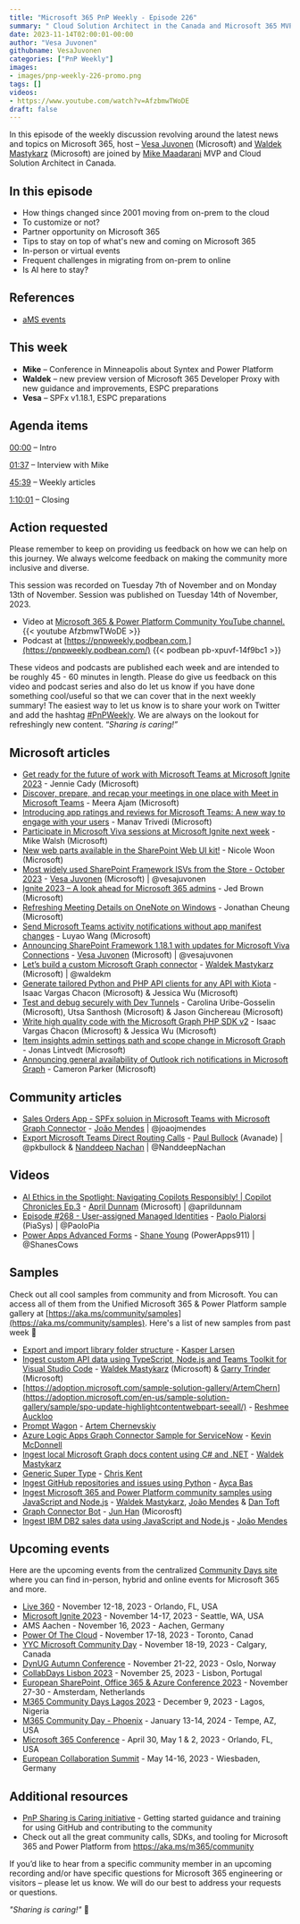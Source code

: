 ```yaml
---
title: "Microsoft 365 PnP Weekly - Episode 226"
summary: " Cloud Solution Architect in the Canada and Microsoft 365 MVP MVP - Mike Maadarani joins Microsoft’s Vesa Juvonen and Waldek Mastykarz in a discussion on the impact of community on the career."
date: 2023-11-14T02:00:01-00:00
author: "Vesa Juvonen"
githubname: VesaJuvonen
categories: ["PnP Weekly"]
images:
- images/pnp-weekly-226-promo.png
tags: []
videos:
- https://www.youtube.com/watch?v=AfzbmwTWoDE
draft: false
---
```


In this episode of the weekly discussion revolving around the latest news and topics on Microsoft 365, host – [Vesa Juvonen](https://twitter.com/vesajuvonen) (Microsoft) and [Waldek Mastykarz](https://twitter.com/waldekm) (Microsoft) are joined by [Mike Maadarani](https://www.linkedin.com/in/mikemaadarani/) MVP and Cloud Solution Architect in Canada.

## In this episode

- How things changed since 2001 moving from on-prem to the cloud
- To customize or not?
- Partner opportunity on Microsoft 365
- Tips to stay on top of what's new and coming on Microsoft 365
- In-person or virtual events
- Frequent challenges in migrating from on-prem to online
- Is AI here to stay?

## References

- [aMS events](https://ams.community/)

## This week

- **Mike** – Conference in Minneapolis about Syntex and Power Platform
- **Waldek** – new preview version of Microsoft 365 Developer Proxy with new guidance and improvements, ESPC preparations
- **Vesa** – SPFx v1.18.1, ESPC preparations

## Agenda items

[00:00](https://www.youtube.com/watch?v=AfzbmwTWoDE&t=0s) – Intro

[01:37](https://www.youtube.com/watch?v=AfzbmwTWoDE&t=97s) – Interview with Mike

[45:39](https://www.youtube.com/watch?v=AfzbmwTWoDE&t=2739s) – Weekly articles

[1:10:01](https://www.youtube.com/watch?v=AfzbmwTWoDE&t=4201s) – Closing

## Action requested

Please remember to keep on providing us feedback on how we can help on this journey. We always welcome feedback on making the community more inclusive and diverse.

This session was recorded on Tuesday 7th of November and on Monday 13th of November. Session was published on Tuesday 14th of November, 2023.

*   Video at [Microsoft 365 & Power Platform Community YouTube channel.](https://aka.ms/m365pnp-videos)
    {{< youtube AfzbmwTWoDE >}}
*   Podcast at [https://pnpweekly.podbean.com.](https://pnpweekly.podbean.com/)
    {{< podbean pb-xpuvf-14f9bc1 >}}

These videos and podcasts are published each week and are intended to be roughly 45 - 60 minutes in length.  Please do give us feedback on this video and podcast series and also do let us know if you have done something cool/useful so that we can cover that in the next weekly summary! The easiest way to let us know is to share your work on Twitter and add the hashtag [#PnPWeekly](https://twitter.com/search?q=%23pnpweekly). We are always on the lookout for refreshingly new content. “_Sharing is caring!”_

## Microsoft articles

* [Get ready for the future of work with Microsoft Teams at Microsoft Ignite 2023](https://techcommunity.microsoft.com/t5/microsoft-teams-blog/get-ready-for-the-future-of-work-with-microsoft-teams-at/ba-p/3974743) - Jennie Cady (Microsoft)
* [Discover, prepare, and recap your meetings in one place with Meet in Microsoft Teams](https://techcommunity.microsoft.com/t5/microsoft-teams-blog/discover-prepare-and-recap-your-meetings-in-one-place-with-meet/ba-p/3973351) - Meera Ajam (Microsoft)
* [Introducing app ratings and reviews for Microsoft Teams: A new way to engage with your users](https://techcommunity.microsoft.com/t5/microsoft-teams-blog/introducing-app-ratings-and-reviews-for-microsoft-teams-a-new/ba-p/3975601) - Manav Trivedi (Microsoft)
* [Participate in Microsoft Viva sessions at Microsoft Ignite next week](https://techcommunity.microsoft.com/t5/microsoft-viva-blog/participate-in-microsoft-viva-sessions-at-microsoft-ignite-next/ba-p/3975280) - Mike Walsh (Microsoft)
* [New web parts available in the SharePoint Web UI kit!](https://techcommunity.microsoft.com/t5/microsoft-sharepoint-blog/new-web-parts-available-in-the-sharepoint-web-ui-kit/ba-p/3956251) - Nicole Woon (Microsoft)
* [Most widely used SharePoint Framework ISVs from the Store - October 2023](https://techcommunity.microsoft.com/t5/microsoft-sharepoint-blog/most-widely-used-sharepoint-framework-isvs-from-the-store/ba-p/3738321) - [Vesa Juvonen](https://twitter.com/vesajuvonen) (Microsoft) | @vesajuvonen
* [Ignite 2023 – A look ahead for Microsoft 365 admins](https://techcommunity.microsoft.com/t5/microsoft-365-blog/ignite-2023-a-look-ahead-for-microsoft-365-admins/ba-p/3975714) - Jed Brown (Microsoft)
* [Refreshing Meeting Details on OneNote on Windows](https://techcommunity.microsoft.com/t5/microsoft-365-blog/refreshing-meeting-details-on-onenote-on-windows/ba-p/3975285) - Jonathan Cheung (Microsoft)
* [Send Microsoft Teams activity notifications without app manifest changes](https://devblogs.microsoft.com/microsoft365dev/send-microsoft-teams-activity-notifications-without-app-manifest-changes/) - Luyao Wang (Microsoft)
* [Announcing SharePoint Framework 1.18.1 with updates for Microsoft Viva Connections](https://devblogs.microsoft.com/microsoft365dev/announcing-sharepoint-framework-1-18-1-with-updates-for-microsoft-viva-connections/) - [Vesa Juvonen](https://twitter.com/vesajuvonen) (Microsoft) | @vesajuvonen
* [Let’s build a custom Microsoft Graph connector](https://devblogs.microsoft.com/microsoft365dev/lets-build-a-custom-microsoft-graph-connector/) - [Waldek Mastykarz](https://twitter.com/waldekm) (Microsoft) | @waldekm
* [Generate tailored Python and PHP API clients for any API with Kiota](https://devblogs.microsoft.com/microsoft365dev/generate-tailored-python-and-php-api-clients-for-any-api-with-kiota/) - Isaac Vargas Chacon (Microsoft) & Jessica Wu (Microsoft)
* [Test and debug securely with Dev Tunnels](https://devblogs.microsoft.com/microsoft365dev/test-and-debug-securely-with-dev-tunnels/) - Carolina Uribe-Gosselin (Microsoft), Utsa Santhosh (Microsoft) & Jason Ginchereau (Microsoft)
* [Write high quality code with the Microsoft Graph PHP SDK v2](https://devblogs.microsoft.com/microsoft365dev/write-high-quality-code-with-the-microsoft-graph-php-sdk-v2/) - Isaac Vargas Chacon (Microsoft) & Jessica Wu (Microsoft)
* [Item insights admin settings path and scope change in Microsoft Graph](https://devblogs.microsoft.com/microsoft365dev/item-insights-admin-settings-path-and-scope-change-in-microsoft-graph/) - Jonas Lintvedt (Microsoft)
* [Announcing general availability of Outlook rich notifications in Microsoft Graph](https://devblogs.microsoft.com/microsoft365dev/announcing-general-availability-of-outlook-rich-notifications-in-microsoft-graph/) - Cameron Parker (Microsoft)

## Community articles

* [Sales Orders App - SPFx soluion in Microsoft Teams with Microsoft Graph Connector](https://twitter.com/joaojmendes/status/1721678753309380960) - [João Mendes](https://twitter.com/joaojmendes) | @joaojmendes
* [Export Microsoft Teams Direct Routing Calls]() - [Paul Bullock](https://twitter.com/pkbullock) (Avanade) | @pkbullock & [Nanddeep Nachan](https://twitter.com/NanddeepNachan) | @NanddeepNachan

## Videos

* [AI Ethics in the Spotlight: Navigating Copilots Responsibly! | Copilot Chronicles Ep.3](hhttps://www.youtube.com/watch?v=0n-eeK5tA5o) - [April Dunnam](https://twitter.com/aprildunnam) (Microsoft) | @aprildunnam
* [Episode #268 - User-assigned Managed Identities](https://www.youtube.com/watch?v=ItllxmP7fqI) - [Paolo Pialorsi](https://twitter.com/PaoloPia) (PiaSys) | @PaoloPia
* [Power Apps Advanced Forms](https://www.youtube.com/watch?v=p1tXRy_hyrQ) - [Shane Young](https://twitter.com/ShanesCows) (PowerApps911) | @ShanesCows

## Samples

Check out all cool samples from community and from Microsoft. You can access all of them from the Unified Microsoft 365 & Power Platform sample gallery at [https://aka.ms/community/samples](https://aka.ms/community/samples). Here's a list of new samples from past week 🚀

* [Export and import library folder structure](https://adoption.microsoft.com/en-us/sample-solution-gallery/sample/spo-export-import-folderstructure/) - [Kasper Larsen](https://adoption.microsoft.com/sample-solution-gallery/kasperbolarsen)
* [Ingest custom API data using TypeScript, Node.js and Teams Toolkit for Visual Studio Code](https://adoption.microsoft.com/en-us/sample-solution-gallery/sample/pnp-graph-connector-nodejs-typescript-food-catalog/) - [Waldek Mastykarz](https://adoption.microsoft.com/en-us/sample-solution-gallery/waldekmastykarz/) (Microsoft) & [Garry Trinder](https://adoption.microsoft.com/sample-solution-gallery/garrytrinder) (Microsoft)
* [https://adoption.microsoft.com/sample-solution-gallery/ArtemChern](https://adoption.microsoft.com/en-us/sample-solution-gallery/sample/spo-update-highlightcontentwebpart-seeall/) - [Reshmee Auckloo](https://adoption.microsoft.com/sample-solution-gallery/reshmee011)
* [Prompt Wagon](https://adoption.microsoft.com/en-us/sample-solution-gallery/sample/pnp-powerplatform-samples-prompt-wagon/) - [Artem Chernevskiy](https://adoption.microsoft.com/sample-solution-gallery/ArtemChern)
* [Azure Logic Apps Graph Connector Sample for ServiceNow](https://adoption.microsoft.com/en-us/sample-solution-gallery/sample/pnp-graph-connector-azure-logicapps-servicenow/) - [Kevin McDonnell](https://adoption.microsoft.com/en-us/sample-solution-gallery/sample/pnp-graph-connector-azure-logicapps-servicenow/)
* [Ingest local Microsoft Graph docs content using C# and .NET](https://adoption.microsoft.com/en-us/sample-solution-gallery/sample/pnp-graph-connector-dotnet-csharp-graphdocs/) - [Waldek Mastykarz](https://adoption.microsoft.com/en-us/sample-solution-gallery/waldekmastykarz/)
* [Generic Super Type](https://adoption.microsoft.com/en-us/sample-solution-gallery/sample/pnp-list-formatting-generic-supertype/) - [Chris Kent](https://adoption.microsoft.com/sample-solution-gallery/thechriskent)
* [Ingest GitHub repositories and issues using Python](https://adoption.microsoft.com/en-us/sample-solution-gallery/sample/msgraph-sample-github-graph-connector-python/) - [Ayca Bas](https://adoption.microsoft.com/sample-solution-gallery/aycabas)
* [Ingest Microsoft 365 and Power Platform community samples using JavaScript and Node.js](https://adoption.microsoft.com/en-us/sample-solution-gallery/sample/pnp-graph-connector-nodejs-javascript-solutiongallery/) - [Waldek Mastykarz](https://adoption.microsoft.com/en-us/sample-solution-gallery/waldekmastykarz/), [João Mendes](https://adoption.microsoft.com/sample-solution-gallery/joaojmendes) & [Dan Toft](https://adoption.microsoft.com/sample-solution-gallery/Tanddant)
* [Graph Connector Bot](https://adoption.microsoft.com/en-us/sample-solution-gallery/sample/officedev-teamsfx-samples-bot-graph-connector-bot/) - [Jun Han](https://adoption.microsoft.com/sample-solution-gallery/formulahendry) (Micorosft)
* [Ingest IBM DB2 sales data using JavaScript and Node.js](https://adoption.microsoft.com/en-us/sample-solution-gallery/sample/pnp-graph-connector-nodejs-javascript-IBMDB2/) - [João Mendes](https://adoption.microsoft.com/sample-solution-gallery/joaojmendes)

## Upcoming events

Here are the upcoming events from the centralized [Community Days site](https://communitydays.org/events?when=upcoming) where you can find in-person, hybrid and online events for Microsoft 365 and more.

* [Live 360](https://www.communitydays.org/event/2023-11-12/live-360) - November 12-18, 2023 - Orlando, FL, USA
* [Microsoft Ignite 2023](https://ignite.microsoft.com/en-US/home) - November 14-17, 2023 - Seattle, WA, USA
* AMS Aachen - November 16, 2023 - Aachen, Germany
* [Power Of The Cloud](https://www.communitydays.org/event/2023-11-17/power-of-the-cloud) - November 17-18, 2023 - Toronto, Canad
* [YYC Microsoft Community Day](https://www.communitydays.org/event/2023-11-18/yyc-microsoft-community-day) - November 18-19, 2023 - Calgary, Canada
* [DynUG Autumn Conference](https://www.communitydays.org/event/2023-11-21/dynug-autumn-conference) - November 21-22, 2023 - Oslo, Norway
* [CollabDays Lisbon 2023](https://www.collabdays.org/2023-lisbon/) - November 25, 2023 - Lisbon, Portugal
* [European SharePoint, Office 365 & Azure Conference 2023](https://www.sharepointeurope.com/) - November 27-30 - Amsterdam, Netherlands
* [M365 Community Days Lagos 2023](https://www.communitydays.org/event/2023-12-09/m365-community-days-lagos-2023) - December 9, 2023 - Lagos, Nigeria
* [M365 Community Day - Phoenix](https://www.communitydays.org/event/2024-01-13/m365-community-day-phoenix) - January 13-14, 2024 - Tempe, AZ, USA
* [Microsoft 365 Conference](https://m365conf.com/#!/) - April 30, May 1 & 2, 2023 - Orlando, FL, USA
* [European Collaboration Summit](https://collabsummit.eu/) - May 14-16, 2023 - Wiesbaden, Germany

## Additional resources

* [PnP Sharing is Caring initiative](https://aka.ms/sharing-is-caring) - Getting started guidance and training for using GitHub and contributing to the community
* Check out all the great community calls, SDKs, and tooling for Microsoft 365 and Power Platform from <https://aka.ms/m365/community>

If you’d like to hear from a specific community member in an upcoming recording and/or have specific questions for Microsoft 365 engineering or visitors – please let us know. We will do our best to address your requests or questions.

_"Sharing is caring!"_ 🧡
